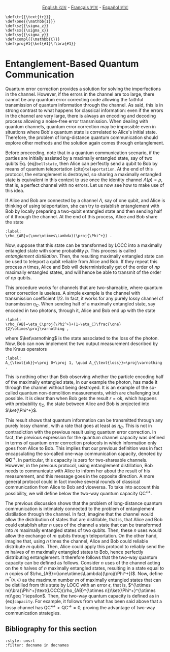 <p style="text-align: center;">
    <a id="linken" href="../../../../en/content/index.html">English &#x1F1EC;&#x1F1E7;</a> - 
    <a id="linkfr" href="../../../../fr/content/index.html">Français &#x1F1EB;&#x1F1F7;</a> - 
    <a id="linkes" href="../../../../es/content/index.html">Español &#x1F1EA;&#x1F1F8;</a>
</p>
<script>
    currentPage = window.location.href;
    beforeLang = currentPage.slice(0, currentPage.indexOf("content") - 3);
    afterLang = currentPage.slice(currentPage.indexOf("content"));
    document.getElementById("linken").href = beforeLang + "en/" + afterLang;
    document.getElementById("linkfr").href = beforeLang + "fr/" + afterLang;
    document.getElementById("linkes").href = beforeLang + "es/" + afterLang;
</script>



```{math}
\def\tr{{\text{tr}}}
\def\one{{\mathbb{1}}}
\def\sz{{\sigma_z}}
\def\sx{{\sigma_x}}
\def\sy{{\sigma_y}}
\def\compl{{\mathbb{C}}}
\def\proj#1{\ket{#1}\!\bra{#1}}
```

# Entanglement-Based Quantum Communication

Quantum error correction provides a solution for solving the
imperfections in the channel. However, if the errors in the
channel are too large, there cannot be any quantum error
correcting code allowing the faithful transmission of quantum
information through the channel. As said, this is in strong contrast to what
happens for classical information: even if the errors in the
channel are very large, there is always an encoding and decoding
process allowing a noise-free error transmission. When dealing with quantum channels, quantum
error correction may be impossible even in situations where Bob's
quantum state is correlated to Alice's initial state. Therefore, the problem of long-distance quantum communication should explore other methods and the solution again comes through entanglement.

Before proceeding, note that in a quantum communication scenario, if the parties are initially assisted by a maximally entangled state, say of two qubits Eq. {eq}`bellstate`, then Alice can perfectly send a qubit to Bob by means of quantum teleportation {cite}`teleportation`. At the end of this protocol, the entanglement is destroyed, so sharing a maximally entangled state is equivalent in this context to use once the identity channel $\Lambda(\rho)=\rho$, that is, a perfect channel with no errors. Let us now see how to make use of this idea.

If Alice and Bob are connected by a channel $\Lambda$, say of one qubit, and Alice is thinking of using teleportation, she can try to establish entanglement with Bob by locally preparing a two-qubit entangled state and then sending half of it through the channel. At the end of this process, Alice and Bob share the state

```{math}
:label:
\rho_{AB}=(\one\otimes\Lambda)(\proj{\Phi^+}) .
```

Now, suppose that this state can be transformed by LOCC into a maximally entangled state with some probability $p$. This process is called *entanglement distillation*. Then, the resulting maximally entangled state can be used to teleport a qubit reliable from Alice and Bob. If they repeat this process $n$ times, Alice and Bob will deterministically get of the order of $np$ maximally entangled states, and will hence be able to transmit of the order of $np$ qubits.

This procedure works for channels that are two-shareable, where quantum error correction is useless. A simple example is the channel with transmission coefficient $1/2$. In fact, it works for any purely lossy channel of transmission $\eta_C$. When sending half of a maximally entangled state, say encoded in two photons, through it, Alice and Bob end up with the state

```{math}
:label:
\rho_{AB}=\eta_C\proj{\Phi^+}+(1-\eta_C)\frac{\one}{2}\otimes\proj\varnothing ,
```

where $\ket\varnothing$ is the state associated to the loss of the photon. Now, Bob can now implement the two output measurement described by the Kraus operators

```{math}
:label:
A_{\text{ok}}=\proj 0+\proj 1, \quad A_{\text{loss}}=\proj\varnothing .
```

This is nothing other than Bob observing whether the particle encoding half of the maximally entangled state, in our example the photon, has made it through the channel without being destroyed. It is an example of the so-called quantum non-demolition measurements, which are challenging but possible.  It is clear than when Bob gets the result $r=\text{ok}$, which happens with probability $\eta_C$, the state between Alice and Bob is projected into $\ket{\Phi^+}$. 
 
 This result shows that quantum information can be transmitted through any purely lossy channel, with a rate that goes at least as $\eta_C$. This is not in contradiction with the previous result using quantum error correction. In fact, the previous expression for the quantum channel capacity was defined in terms of quantum error correction protocols in which information only goes from Alice to Bob. This implies that our previous definition was in fact encapsulating the so-called one-way communication capacity, denoted by $\textbf{QC}^\rightarrow$. In particular, this capacity is zero for two-shareable channels. However, in the previous protocol, using entanglement distillation, Bob needs to communicate with Alice to inform her about the result of his measurement, and this message goes in the opposite direction. A more general protocol could in fact involve several rounds of classical communication from Alice to Bob and viceversa. To take into account this possibility, we will define below the two-way quantum capacity $\text{QC}^\leftrightarrow$. 
 
The previous discussion shows that the problem of long-distance quantum communication is intimately connected to the problem of entanglement distillation through the channel. In fact, imagine that the channel would allow the distribution of states that are distillable, that is, that Alice and Bob could establish after $n$ uses of the channel a state that can be transformed into $m$ maximally entangled states of two qubits. Then, these $n$ uses would allow the exchange of $m$ qubits through teleportation. On the other hand, imagine that,  using $n$ times the channel, Alice and Bob could reliable distribute $m$ qubits. Then, Alice could apply this protocol to reliably send the $m$ halves of $m$ maximally entangled states to Bob, hence perfectly distributing entanglement.
It therefore follows that the two-way quantum capacity can be defined as follows. Consider $n$ uses of the channel acting on the $n$ halves of $n$ maximally entangled states, resulting in a state equal to $n$ copies of $\rho_{AB}=(\one\otimes\Lambda)(\proj{\Phi^+})$. Now, define $m^*(n,\epsilon)$ as the maximum number $m$ of maximally entangled states that can be distilled from this state by LOCC with an error $\epsilon$, that is, $^{\otimes m}\bra{\Phi^+}\text{LOCC}(\rho_{AB}^{\otimes n})\ket{\Phi^+}^{\otimes m}\geq 1-\epsilon$. Then, the two-way quantum capacity is defined as in {eq}`capacity`. For example, it follows from what has been said above that a lossy channel has $\text{QC}^\leftrightarrow>\text{QC}^\rightarrow=0$, proving the advantage of two-way communication strategies.

## Bibliography for this section
```{bibliography}
:style: unsrt
:filter: docname in docnames
```


